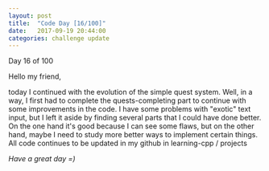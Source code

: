 ```yaml
---
layout: post
title:  "Code Day [16/100]"
date:   2017-09-19 20:44:00
categories: challenge update
---
```


Day 16 of 100

Hello my friend,

today I continued with the evolution of the simple quest system. Well, in a way, I first had to complete the quests-completing part to continue with some improvements in the code. I have some problems with "exotic" text input, but I left it aside by finding several parts that I could have done better. On the one hand it's good because I can see some flaws, but on the other hand, maybe I need to study more better ways to implement certain things.  
All code continues to be updated in my github in learning-cpp / projects

_Have a great day =)_